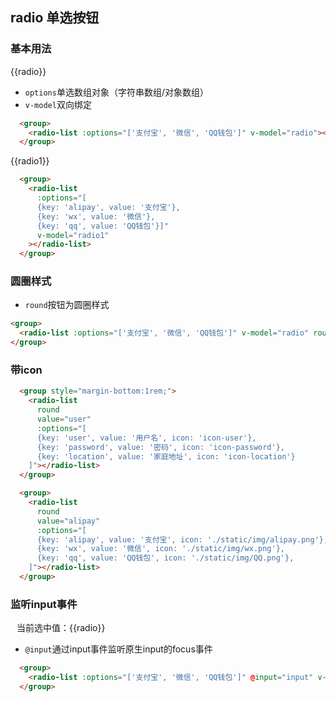 ## radio 单选按钮
### 基本用法
<group>
  <radio-list :options="['支付宝', '微信', 'QQ钱包']" v-model="radio"></radio-list>
</group>
<div>{{radio}}</div>

<ul class="description">
  <li><code>options</code>单选数组对象（字符串数组/对象数组）</li>
  <li><code>v-model</code>双向绑定</li>
</ul>

```html
  <group>
    <radio-list :options="['支付宝', '微信', 'QQ钱包']" v-model="radio"></radio-list>
  </group>
```

<group>
  <radio-list 
    :options="[
    {key: 'alipay', value: '支付宝'},
    {key: 'wx', value: '微信'},
    {key: 'qq', value: 'QQ钱包'}]"
    v-model="radio1"
  ></radio-list>
</group>
<div>{{radio1}}</div>

```html
  <group>
    <radio-list 
      :options="[
      {key: 'alipay', value: '支付宝'},
      {key: 'wx', value: '微信'},
      {key: 'qq', value: 'QQ钱包'}]"
      v-model="radio1"
    ></radio-list>
  </group>
```

### 圆圈样式
<group>
  <radio-list :options="['支付宝', '微信', 'QQ钱包']" v-model="radio" round></radio-list>
</group>
<ul class="description">
  <li><code>round</code>按钮为圆圈样式</li>
</ul>

```html
<group>
  <radio-list :options="['支付宝', '微信', 'QQ钱包']" v-model="radio" round></radio-list>
</group>
```

### 带icon
<group style="margin-bottom:1rem;">
  <radio-list
    :options="[
    {key: 'user', value: '用户名', icon: 'icon-user'},
    {key: 'password', value: '密码', icon: 'icon-password'},
    {key: 'location', value: '家庭地址', icon: 'icon-location'}]"
    round
  ></radio-list>
</group>

<group>
  <radio-list
    :options="[
    {key: 'alipay', value: '支付宝', icon: './static/img/alipay.png'},
    {key: 'wx', value: '微信', icon: './static/img/wx.png'},
    {key: 'qq', value: 'QQ钱包', icon: './static/img/qq.png'}]"
    round
  ></radio-list>
</group>

```html
  <group style="margin-bottom:1rem;">
    <radio-list
      round
      value="user"
      :options="[
      {key: 'user', value: '用户名', icon: 'icon-user'},
      {key: 'password', value: '密码', icon: 'icon-password'},
      {key: 'location', value: '家庭地址', icon: 'icon-location'}
    ]"></radio-list>
  </group>

  <group>
    <radio-list
      round
      value="alipay"
      :options="[
      {key: 'alipay', value: '支付宝', icon: './static/img/alipay.png'},
      {key: 'wx', value: '微信', icon: './static/img/wx.png'},
      {key: 'qq', value: 'QQ钱包', icon: './static/img/QQ.png'},
    ]"></radio-list>
  </group>
```


### 监听input事件
<div style="margin:10px">当前选中值：{{radio}}</div>
<group>
  <radio-list :options="['支付宝', '微信', 'QQ钱包']" @input="input" v-model="radio"></radio-list>
</group>
<ul class="description">
  <li><code>@input</code>通过input事件监听原生input的focus事件</li>
</ul>

```html
  <group>
    <radio-list :options="['支付宝', '微信', 'QQ钱包']" @input="input" v-model="radio"></radio-list>
  </group>
```

